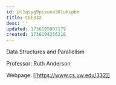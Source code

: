 ```yaml
---
id: pl1qsyg9pixuna381ukipbm
title: CSE332
desc: ''
updated: 1736195807179
created: 1736194256218
---
```

Data Structures and Parallelism

Professor: Ruth Anderson

Webpage: [[https://www.cs.uw.edu/332]]